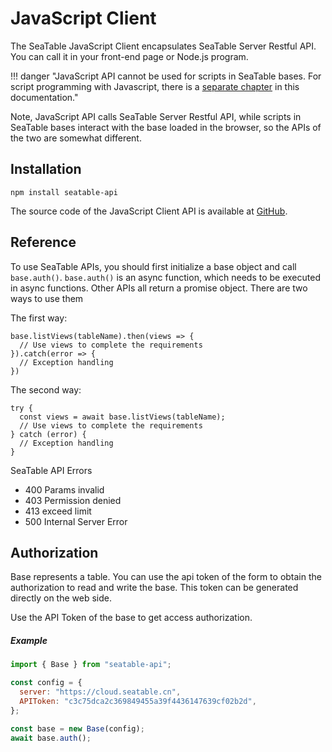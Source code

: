 # JavaScript Client

The SeaTable JavaScript Client encapsulates SeaTable Server Restful API. You can call it in your front-end page or Node.js program.

!!! danger "JavaScript API cannot be used for scripts in SeaTable bases. For script programming with Javascript, there is a [separate chapter](/scripts/) in this documentation."

Note, JavaScript API calls SeaTable Server Restful API, while scripts in SeaTable bases interact with the base loaded in the browser, so the APIs of the two are somewhat different.

## Installation

```shell
npm install seatable-api
```

The source code of the JavaScript Client API is available at [GitHub](https://github.com/seatable/seatable-api-js).

## Reference

To use SeaTable APIs, you should first initialize a base object and call `base.auth()`. `base.auth()` is an async function, which needs to be executed in async functions. Other APIs all return a promise object. There are two ways to use them

The first way:

```
base.listViews(tableName).then(views => {
  // Use views to complete the requirements
}).catch(error => {
  // Exception handling
})
```

The second way:

```
try {
  const views = await base.listViews(tableName);
  // Use views to complete the requirements
} catch (error) {
  // Exception handling
}
```

SeaTable API Errors

- 400 Params invalid
- 403 Permission denied
- 413 exceed limit
- 500 Internal Server Error

## Authorization

Base represents a table. You can use the api token of the form to obtain the authorization to read and write the base. This token can be generated directly on the web side.

Use the API Token of the base to get access authorization.

##### Example

```javascript
import { Base } from "seatable-api";

const config = {
  server: "https://cloud.seatable.cn",
  APIToken: "c3c75dca2c369849455a39f4436147639cf02b2d",
};

const base = new Base(config);
await base.auth();
```
